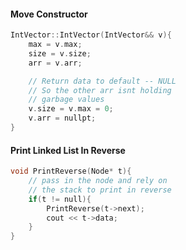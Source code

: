 
#### Move Constructor

```cpp
IntVector::IntVector(IntVector&& v){
	max = v.max;
	size = v.size;
	arr = v.arr;

	// Return data to default -- NULL
	// So the other arr isnt holding 
	// garbage values
	v.size = v.max = 0;
	v.arr = nullpt;
}
```

#### Print Linked List In Reverse

```cpp
void PrintReverse(Node* t){
	// pass in the node and rely on 
	// the stack to print in reverse
	if(t != null){
		PrintReverse(t->next);
		cout << t->data;
	}
}
```

####
